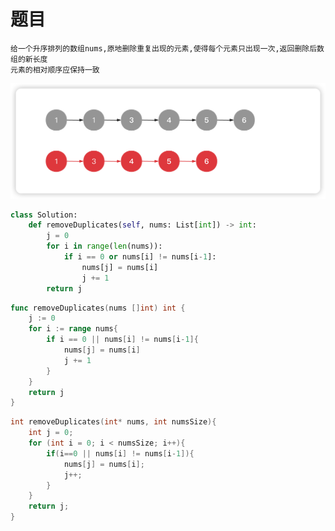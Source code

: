 <!--
 * @Date: 2023-02-28 13:56:28
 * @Author: Bruce
 * @Description: Solve the problem of leetcode 26
-->
# 题目

```
给一个升序排列的数组nums,原地删除重复出现的元素,使得每个元素只出现一次,返回删除后数组的新长度
元素的相对顺序应保持一致
```

<img src="./../images/simple/26/26.png">

```Python
class Solution:
    def removeDuplicates(self, nums: List[int]) -> int:
        j = 0
        for i in range(len(nums)):
            if i == 0 or nums[i] != nums[i-1]:
                nums[j] = nums[i]
                j += 1
        return j
```

```Go
func removeDuplicates(nums []int) int {
    j := 0
    for i := range nums{
        if i == 0 || nums[i] != nums[i-1]{
            nums[j] = nums[i]
            j += 1
        }
    }
    return j
}
```

```C
int removeDuplicates(int* nums, int numsSize){
    int j = 0;
    for (int i = 0; i < numsSize; i++){
        if(i==0 || nums[i] != nums[i-1]){
            nums[j] = nums[i];
            j++;
        }
    }
    return j;
}
```